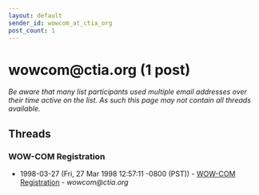 ```yaml
---
layout: default
sender_id: wowcom_at_ctia_org
post_count: 1
---
```


# wowcom<span>@</span>ctia.org (1 post)

_Be aware that many list participants used multiple email addresses over their time active on the list. As such this page may not contain all threads available._

## Threads

### WOW-COM Registration
+ 1998-03-27 (Fri, 27 Mar 1998 12:57:11 -0800 (PST)) - [WOW-COM Registration](/archive/1998/03/fc613e403e563d343a58d26aad09b59472569b89538d130a459e09b22c10c988) - _wowcom@ctia.org_

